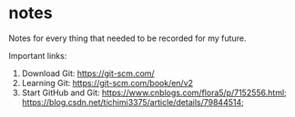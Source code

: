 # notes
Notes for every thing that needed to be recorded for my future.

Important links:
1. Download Git: https://git-scm.com/
2. Learning Git: https://git-scm.com/book/en/v2
3. Start GitHub and Git: 
https://www.cnblogs.com/flora5/p/7152556.html;
https://blog.csdn.net/tichimi3375/article/details/79844514;
